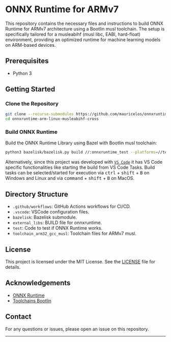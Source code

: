 
# ONNX Runtime for ARMv7

This repository contains the necessary files and instructions to build ONNX Runtime for ARMv7 architecture using a Bootlin musl toolchain. The setup is specifically tailored for a musleabihf (musl libc, EABI, hard-float) environment, providing an optimized runtime for machine learning models on ARM-based devices.

## Prerequisites

- Python 3

## Getting Started

### Clone the Repository

```sh
git clone --recurse-submodules https://github.com/mauricelos/onnxruntime-arm-linux-musleabihf-cross.git
cd onnxruntime-arm-linux-musleabihf-cross
```

### Build ONNX Runtime

Build the ONNX Runtime Library using Bazel with Bootlin musl toolchain:

```sh
python3 bazelisk/bazelisk.py build //:onnxruntime_test --platforms=//toolchain_arm32_gcc_musl --compilation_mode=opt
```

Alternatively, since this project was developed with [`VS Code`](https://code.visualstudio.com/) it has VS Code specific functionalities like starting the build from VS Code Tasks. Build tasks can be selected/started for execution via <kbd>ctrl</kbd> + <kbd>shift</kbd> + <kbd>B</kbd> on Windows and Linux and via <kbd>command</kbd> + <kbd>shift</kbd> + <kbd>B</kbd> on MacOS.

## Directory Structure

- `.github/workflows`: GitHub Actions workflows for CI/CD.
- `.vscode`: VSCode configuration files.
- `bazelisk`: Bazelisk submodule.
- `external_libs`: BUILD file for onnxruntime.
- `test`: Code to test if ONNX Runtime works.
- `toolchain_arm32_gcc_musl`: Toolchain files for ARMv7 musl.

## License

This project is licensed under the MIT License. See the [LICENSE](LICENSE) file for details.

## Acknowledgements

- [ONNX Runtime](https://github.com/microsoft/onnxruntime)
- [Toolchains Bootlin](https://toolchains.bootlin.com/)

## Contact

For any questions or issues, please open an issue on this repository.

---
